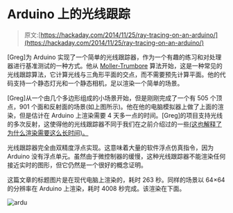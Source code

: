 # Arduino 上的光线跟踪

> 原文:[https://hackaday.com/2014/11/25/ray-tracing-on-an-arduino/](https://hackaday.com/2014/11/25/ray-tracing-on-an-arduino/)

[Greg]为 Arduino 实现了一个简单的光线跟踪器，作为一个有趣的练习和对处理器进行基准测试的一种方式。他从 [Moller-Trumbore](http://en.wikipedia.org/wiki/M%C3%B6ller%E2%80%93Trumbore_intersection_algorithm) 算法开始，这是一种常见的光线跟踪算法，它计算光线与三角形平面的交点，而不需要预先计算平面。他的代码支持一个静态灯光和一个静态相机，足以渲染一个简单的场景。

[Greg]从一个由几个多边形组成的小场景开始，但是刚刚完成了一个有 505 个顶点，901 个面和反射面的场景(如上图所示)。他在他的电脑模拟器上做了上面的渲染，但是估计在 Arduino 上渲染需要 4 天多一点的时间。[Greg]的项目支持光线的多次反射，这使得他的光线跟踪器不同于我们在之前介绍过的一些[(这也解释了为什么渲染需要这么长时间)。](http://hackaday.com/2012/09/09/3d-games-for-the-arduino-with-raycasting/)

光线跟踪器完全由双精度浮点实现。这意味着大量的软件浮点仿真指令，因为 Arduino 没有浮点单元。虽然由于微控制器的缓慢，这种光线跟踪器不能渲染任何接近实时的图形，但它仍然是一个很好的概念证明。

这篇文章的标题图片是在现代电脑上渲染的，耗时 263 秒。同样的场景以 64×64 的分辨率在 Arduino 上渲染，耗时 4008 秒完成。该渲染在下面。

![ardu](../Images/e589b0aab011ad0f6c0babb8a9ac0f16.png)